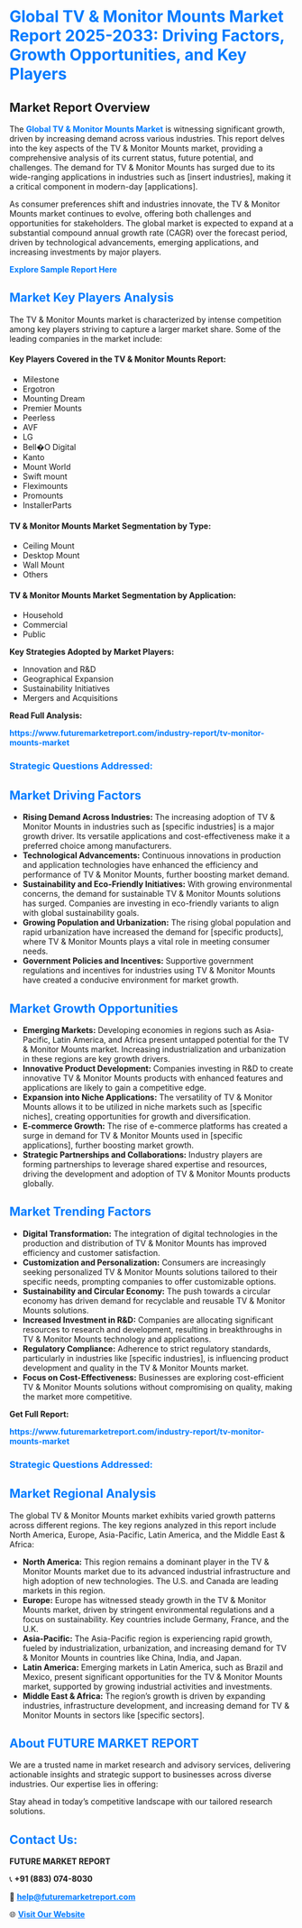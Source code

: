 <h1 style="color: #007BFF;">Global TV & Monitor Mounts Market Report 2025-2033: Driving Factors, Growth Opportunities, and Key Players</h1>

<section id="overview">
<h2>Market Report Overview</h2>
<p>The <a href="https://www.futuremarketreport.com/industry-report/tv-monitor-mounts-market" style="color: #007BFF; text-decoration: none;"><strong>Global TV & Monitor Mounts Market</strong></a> is witnessing significant growth, driven by increasing demand across various industries. This report delves into the key aspects of the TV & Monitor Mounts market, providing a comprehensive analysis of its current status, future potential, and challenges. The demand for TV & Monitor Mounts has surged due to its wide-ranging applications in industries such as [insert industries], making it a critical component in modern-day [applications].</p>
<p>As consumer preferences shift and industries innovate, the TV & Monitor Mounts market continues to evolve, offering both challenges and opportunities for stakeholders. The global market is expected to expand at a substantial compound annual growth rate (CAGR) over the forecast period, driven by technological advancements, emerging applications, and increasing investments by major players.</p>
</section>

<section id="overview">
<p><a href="https://www.futuremarketreport.com/request-sample/reportId=26215" style="color: #007BFF; text-decoration: none;"><strong>Explore Sample Report Here</strong></a></p>
</section>

<section id="key-players">
<h2 style="color: #007BFF;">Market Key Players Analysis</h2>
<p>The TV & Monitor Mounts market is characterized by intense competition among key players striving to capture a larger market share. Some of the leading companies in the market include:</p>
<h4>Key Players Covered in the TV & Monitor Mounts Report:</h4>
<ul><li>Milestone</li><li>Ergotron</li><li>Mounting Dream</li><li>Premier Mounts</li><li>Peerless</li><li>AVF</li><li>LG</li><li>Bell�O Digital</li><li>Kanto</li><li>Mount World</li><li>Swift mount</li><li>Fleximounts</li><li>Promounts</li><li>InstallerParts</li></ul>
<h4>TV & Monitor Mounts Market Segmentation by Type:</h4>
<ul><li>Ceiling Mount</li><li>Desktop Mount</li><li>Wall Mount</li><li>Others</li></ul>

<h4>TV & Monitor Mounts Market Segmentation by Application:</h4>
<ul><li>Household</li><li>Commercial</li><li>Public</li></ul>
<p><strong>Key Strategies Adopted by Market Players:</strong></p>
<ul>
<li>Innovation and R&D</li>
<li>Geographical Expansion</li>
<li>Sustainability Initiatives</li>
<li>Mergers and Acquisitions</li>
</ul>
</section>

<section>
<p><strong>Read Full Analysis: </strong></p><a href="https://www.futuremarketreport.com/industry-report/tv-monitor-mounts-market" style="color: #007BFF; text-decoration: none;"><strong>https://www.futuremarketreport.com/industry-report/tv-monitor-mounts-market</strong></a>
<h3 style="color: #007BFF;">Strategic Questions Addressed:</h3>
</section>

<section id="driving-factors">
<h2 style="color: #007BFF;">Market Driving Factors</h2>
<ul>
<li><strong>Rising Demand Across Industries:</strong> The increasing adoption of TV & Monitor Mounts in industries such as [specific industries] is a major growth driver. Its versatile applications and cost-effectiveness make it a preferred choice among manufacturers.</li>
<li><strong>Technological Advancements:</strong> Continuous innovations in production and application technologies have enhanced the efficiency and performance of TV & Monitor Mounts, further boosting market demand.</li>
<li><strong>Sustainability and Eco-Friendly Initiatives:</strong> With growing environmental concerns, the demand for sustainable TV & Monitor Mounts solutions has surged. Companies are investing in eco-friendly variants to align with global sustainability goals.</li>
<li><strong>Growing Population and Urbanization:</strong> The rising global population and rapid urbanization have increased the demand for [specific products], where TV & Monitor Mounts plays a vital role in meeting consumer needs.</li>
<li><strong>Government Policies and Incentives:</strong> Supportive government regulations and incentives for industries using TV & Monitor Mounts have created a conducive environment for market growth.</li>
</ul>
</section>

<section id="growth-opportunities">
<h2 style="color: #007BFF;">Market Growth Opportunities</h2>
<ul>
<li><strong>Emerging Markets:</strong> Developing economies in regions such as Asia-Pacific, Latin America, and Africa present untapped potential for the TV & Monitor Mounts market. Increasing industrialization and urbanization in these regions are key growth drivers.</li>
<li><strong>Innovative Product Development:</strong> Companies investing in R&D to create innovative TV & Monitor Mounts products with enhanced features and applications are likely to gain a competitive edge.</li>
<li><strong>Expansion into Niche Applications:</strong> The versatility of TV & Monitor Mounts allows it to be utilized in niche markets such as [specific niches], creating opportunities for growth and diversification.</li>
<li><strong>E-commerce Growth:</strong> The rise of e-commerce platforms has created a surge in demand for TV & Monitor Mounts used in [specific applications], further boosting market growth.</li>
<li><strong>Strategic Partnerships and Collaborations:</strong> Industry players are forming partnerships to leverage shared expertise and resources, driving the development and adoption of TV & Monitor Mounts products globally.</li>
</ul>
</section>

<section id="trending-factors">
<h2 style="color: #007BFF;">Market Trending Factors</h2>
<ul>
<li><strong>Digital Transformation:</strong> The integration of digital technologies in the production and distribution of TV & Monitor Mounts has improved efficiency and customer satisfaction.</li>
<li><strong>Customization and Personalization:</strong> Consumers are increasingly seeking personalized TV & Monitor Mounts solutions tailored to their specific needs, prompting companies to offer customizable options.</li>
<li><strong>Sustainability and Circular Economy:</strong> The push towards a circular economy has driven demand for recyclable and reusable TV & Monitor Mounts solutions.</li>
<li><strong>Increased Investment in R&D:</strong> Companies are allocating significant resources to research and development, resulting in breakthroughs in TV & Monitor Mounts technology and applications.</li>
<li><strong>Regulatory Compliance:</strong> Adherence to strict regulatory standards, particularly in industries like [specific industries], is influencing product development and quality in the TV & Monitor Mounts market.</li>
<li><strong>Focus on Cost-Effectiveness:</strong> Businesses are exploring cost-efficient TV & Monitor Mounts solutions without compromising on quality, making the market more competitive.</li>
</ul>
</section>

<section>
<p><strong>Get Full Report: </strong></p><a href="https://www.futuremarketreport.com/industry-report/tv-monitor-mounts-market" style="color: #007BFF; text-decoration: none;"><strong>https://www.futuremarketreport.com/industry-report/tv-monitor-mounts-market</strong></a>
<h3 style="color: #007BFF;">Strategic Questions Addressed:</h3>
</section>


<section id="regional-analysis">
<h2 style="color: #007BFF;">Market Regional Analysis</h2>
<p>The global TV & Monitor Mounts market exhibits varied growth patterns across different regions. The key regions analyzed in this report include North America, Europe, Asia-Pacific, Latin America, and the Middle East & Africa:</p>
<ul>
<li><strong>North America:</strong> This region remains a dominant player in the TV & Monitor Mounts market due to its advanced industrial infrastructure and high adoption of new technologies. The U.S. and Canada are leading markets in this region.</li>
<li><strong>Europe:</strong> Europe has witnessed steady growth in the TV & Monitor Mounts market, driven by stringent environmental regulations and a focus on sustainability. Key countries include Germany, France, and the U.K.</li>
<li><strong>Asia-Pacific:</strong> The Asia-Pacific region is experiencing rapid growth, fueled by industrialization, urbanization, and increasing demand for TV & Monitor Mounts in countries like China, India, and Japan.</li>
<li><strong>Latin America:</strong> Emerging markets in Latin America, such as Brazil and Mexico, present significant opportunities for the TV & Monitor Mounts market, supported by growing industrial activities and investments.</li>
<li><strong>Middle East & Africa:</strong> The region’s growth is driven by expanding industries, infrastructure development, and increasing demand for TV & Monitor Mounts in sectors like [specific sectors].</li>
</ul>
</section>

<footer>
<h2 style="color: #007BFF;">About FUTURE MARKET REPORT</h2>
<p>We are a trusted name in market research and advisory services, delivering actionable insights and strategic support to businesses across diverse industries. Our expertise lies in offering:</p>

<p>Stay ahead in today’s competitive landscape with our tailored research solutions.</p>

<h2 style="color: #007BFF;">Contact Us:</h2>
<p><strong>FUTURE MARKET REPORT</strong></p>
<p>📞 <strong>+91 (883) 074-8030</strong></p>
<p>📧 <strong><a href="mailto:help@futuremarketreport.com" style="color: #007BFF;">help@futuremarketreport.com</a></strong></p>
<p>🌐 <strong><a href="https://www.futuremarketreport.com/" style="color: #007BFF;">Visit Our Website</a></strong></p>
</footer>